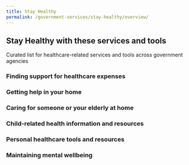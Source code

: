 ```yaml
---
title: Stay Healthy
permalink: /government-services/stay-healthy/overview/
---
```


## Stay Healthy with these services and tools

Curated list for healthcare-related services and tools across government agencies


### Finding support for healthcare expenses

### Getting help in your home

### Caring for someone or your elderly at home

### Child-related health information and resources

### Personal healthcare tools and resources

### Maintaining mental wellbeing
